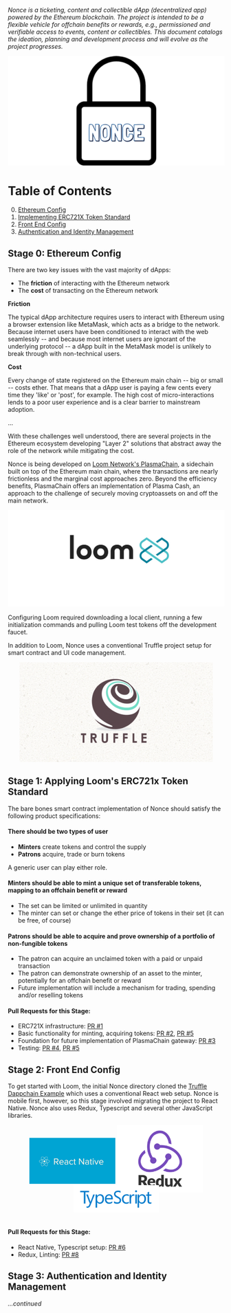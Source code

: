 _Nonce is a ticketing, content and collectible dApp (decentralized app) powered by the Ethereum blockchain. The project is intended to be a flexible vehicle for offchain benefits or rewards, e.g., permissioned and verifiable access to events, content or collectibles. This document catalogs the ideation, planning and development process and will evolve as the project progresses._

<p align="center">
  <img src="./src/assets/readme/provisional-logo.png" width="550px" /> 
</p>

# **Table of Contents**

0. [ Ethereum Config ](#eth-config)
1. [ Implementing ERC721X Token Standard](#erc721x)
2. [ Front End Config](#frontend-config)
3. [ Authentication and Identity Management](#auth)

<a name="eth-config"></a>
## **Stage 0: Ethereum Config**

There are two key issues with the vast majority of dApps:

- The **friction** of interacting with the Ethereum network
- The **cost** of transacting on the Ethereum network

**Friction**

The typical dApp architecture requires users to interact with Ethereum using a browser extension like MetaMask, which acts as a bridge to the network. Because internet users have been conditioned to interact with the web seamlessly -- and because most internet users are ignorant of the underlying protocol -- a dApp built in the MetaMask model is unlikely to break through with non-technical users.

**Cost**

Every change of state registered on the Ethereum main chain -- big or small -- costs ether. That means that a dApp user is paying a few cents every time they 'like' or 'post', for example. The high cost of micro-interactions lends to a poor user experience and is a clear barrier to mainstream adoption.

...

With these challenges well understood, there are several projects in the Ethereum ecosystem developing "Layer 2" solutions that abstract away the role of the network while mitigating the cost.

Nonce is being developed on [Loom Network's PlasmaChain](https://medium.com/loom-network/deploying-your-first-app-to-loom-plasmachain-installing-loom-setting-up-your-environment-and-b04aecfccf1f), a sidechain built on top of the Ethereum main chain, where the transactions are nearly frictionless and the marginal cost approaches zero. Beyond the efficiency benefits, PlasmaChain offers an implementation of Plasma Cash, an approach to the challenge of securely moving cryptoassets on and off the main network.

![Loom](./src/assets/readme/loom-network.jpg)

Configuring Loom required downloading a local client, running a few initialization commands and pulling Loom test tokens off the development faucet.

In addition to Loom, Nonce uses a conventional Truffle project setup for smart contract and UI code management.

<p align="center">
  <img src="./src/assets/readme/truffle.png" width="450px" /> 
</p>

<a name="erc721x"></a>
## **Stage 1: Applying Loom's ERC721x Token Standard**

The bare bones smart contract implementation of Nonce should satisfy the following product specifications:

#### There should be **two types of user**

- **Minters** create tokens and control the supply
- **Patrons** acquire, trade or burn tokens

A generic user can play either role.

#### Minters should be able to mint a unique set of transferable tokens, mapping to an offchain benefit or reward

- The set can be limited or unlimited in quantity
- The minter can set or change the ether price of tokens in their set (it can be free, of course)

#### Patrons should be able to acquire and prove ownership of a portfolio of non-fungible tokens

- The patron can acquire an unclaimed token with a paid or unpaid transaction
- The patron can demonstrate ownership of an asset to the minter, potentially for an offchain benefit or reward
- Future implementation will include a mechanism for trading, spending and/or reselling tokens

#### Pull Requests for this Stage:

- ERC721X infrastructure: [PR #1](https://github.com/michaelcohen716/nonce/pull/1)
- Basic functionality for minting, acquiring tokens: [PR #2](https://github.com/michaelcohen716/nonce/pull/2), [PR #5](https://github.com/michaelcohen716/nonce/pull/5)
- Foundation for future implementation of PlasmaChain gateway: [PR #3](https://github.com/michaelcohen716/nonce/pull/3)
- Testing: [PR #4](https://github.com/michaelcohen716/nonce/pull/4), [PR #5](https://github.com/michaelcohen716/nonce/pull/5)

<a name="frontend-config"></a>
## **Stage 2: Front End Config**

To get started with Loom, the initial Nonce directory cloned the [Truffle Dappchain Example](https://github.com/loomnetwork/truffle-dappchain-example) which uses a conventional React web setup. Nonce is mobile first, however, so this stage involved migrating the project to React Native. Nonce also uses Redux, Typescript and several other JavaScript libraries.

<p align="center">
  <img src="./src/assets/readme/native.png" width="200"  /> 
  <img src="./src/assets/readme/redux.png" width="200" style="margin-bottom: -20px" /> 
  <img src="./src/assets/readme/typescript.png" width="200" style="margin-bottom: 15px"/> 
</p>

#### Pull Requests for this Stage:

- React Native, Typescript setup: [PR #6](https://github.com/michaelcohen716/nonce/pull/6)
- Redux, Linting: [PR #8](https://github.com/michaelcohen716/nonce/pull/8)

<a name="auth"></a>
## **Stage 3: Authentication and Identity Management**
_...continued_